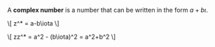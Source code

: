 A **complex number** is a number that can be written in the form $a+b\iota$. 

\\[
z^* = a-b\iota
\\]

\\[
zz^* = a^2 - (b\iota)^2 = a^2+b^2
\\]